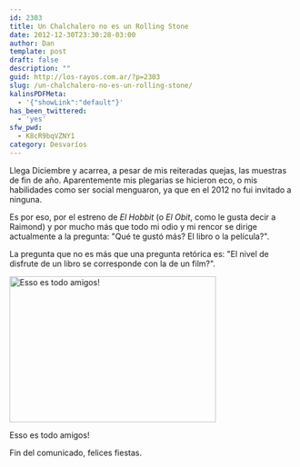 ```yaml
---
id: 2303
title: Un Chalchalero no es un Rolling Stone
date: 2012-12-30T23:30:28-03:00
author: Dan
template: post
draft: false
description: ""
guid: http://los-rayos.com.ar/?p=2303
slug: /un-chalchalero-no-es-un-rolling-stone/
kalinsPDFMeta:
  - '{"showLink":"default"}'
has_been_twittered:
  - 'yes'
sfw_pwd:
  - K8cR9bqVZNY1
category: Desvaríos
---
```

Llega Diciembre y acarrea, a pesar de mis reiteradas quejas, las muestras de fin de año. Aparentemente mis plegarias se hicieron eco, o mis habilidades como ser social menguaron, ya que en el 2012 no fui invitado a ninguna.

Es por eso, por el estreno de _El Hobbit_ (o _El Obit_, como le gusta decir a Raimond) y por mucho más que todo mi odio y mi rencor se dirige actualmente a la pregunta: "Qué te gustó más? El libro o la película?".

La pregunta que no es más que una pregunta retórica es: "El nivel de disfrute de un libro se corresponde con la de un film?".

<div style="width: 373px" class="wp-caption alignnone">
  <img alt="Esso es todo amigos!" src="https://www.tao-yin.com/astrologie/img/Tiger_esso1.jpg" width="363" height="257" />
  
  <p class="wp-caption-text">
    Esso es todo amigos!
  </p>
</div>

Fin del comunicado, felices fiestas.